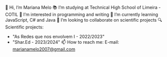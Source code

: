 👋 Hi, I’m Mariana Melo
📚 I’m studying at Technical High School of Limeira - COTIL
👀 I’m interested in programming and writing
🌱 I’m currently learning JavaScript, C# and Java 
💞️ I’m looking to collaborate on scientific projects
🔍 Scientific projects: 
- "As Redes que nos envolvem I - 2022/2023"
- "Shar.Ed - 2023/2024"
📫 How to reach me:
E-mail: marianamelo2007@gmail.com

<!---
marip864/marip864 is a ✨ special ✨ repository because its `README.md` (this file) appears on your GitHub profile.
You can click the Preview link to take a look at your changes.
--->
